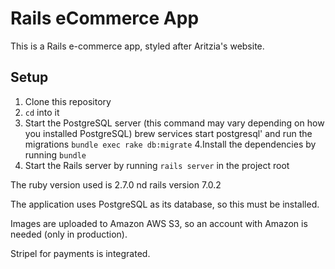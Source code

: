 # Rails eCommerce App

This is a Rails e-commerce app, styled after Aritzia's website. 

## Setup
1. Clone this repository
2. `cd` into it 
3. Start the PostgreSQL server (this command may vary depending on how you installed PostgreSQL) brew services start postgresql' and run the migrations `bundle exec rake db:migrate`
4.Install the dependencies by running `bundle`
5. Start the Rails server by running `rails server` in the project root

The ruby version used is 2.7.0 nd rails version 7.0.2 

The application uses PostgreSQL as its database, so this must be installed.

Images are uploaded to Amazon AWS S3, so an account with Amazon is needed (only in production).

Stripel for payments is integrated.


